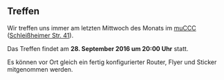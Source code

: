 ## Treffen

Wir treffen uns immer am letzten Mittwoch des Monats im [muCCC](http://muc.ccc.de) ([Schleißheimer Str. 41](http://osm.org/go/0JAf0IVLh?node=2012031859)).

Das Treffen findet am **28. September 2016 um 20:00 Uhr** statt.

Es können vor Ort gleich ein fertig konfigurierter Router, Flyer und Sticker mitgenommen werden.
